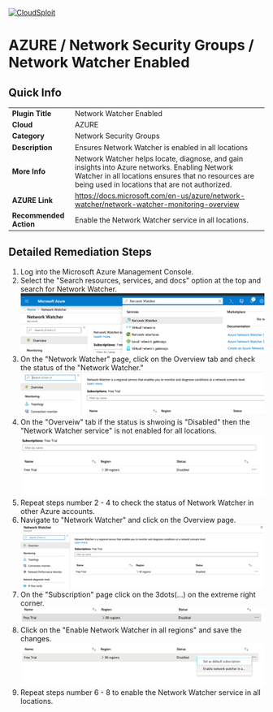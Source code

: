 [![CloudSploit](https://cloudsploit.com/img/logo-new-big-text-100.png "CloudSploit")](https://cloudsploit.com)

# AZURE / Network Security Groups / Network Watcher Enabled

## Quick Info

| | |
|-|-|
| **Plugin Title** | Network Watcher Enabled |
| **Cloud** | AZURE |
| **Category** | Network Security Groups |
| **Description** | Ensures Network Watcher is enabled in all locations |
| **More Info** | Network Watcher helps locate, diagnose, and gain insights into Azure networks. Enabling Network Watcher in all locations ensures that no resources are being used in locations that are not authorized. |
| **AZURE Link** | https://docs.microsoft.com/en-us/azure/network-watcher/network-watcher-monitoring-overview |
| **Recommended Action** | Enable the Network Watcher service in all locations. |

## Detailed Remediation Steps

1. Log into the Microsoft Azure Management Console.
2. Select the "Search resources, services, and docs" option at the top and search for Network Watcher. </br> <img src="/resources/azure/networksecuritygroups/network-watcher-enabled/step2.png"/>
3. On the "Network Watcher" page, click on the Overview tab and check the status of the "Network Watcher."</br> <img src="/resources/azure/networksecuritygroups/network-watcher-enabled/step3.png"/>
4. On the "Overveiw" tab if the status is shwoing is "Disabled" then the "Network Watcher service" is not enabled for all locations. </br> <img src="/resources/azure/networksecuritygroups/network-watcher-enabled/step4.png"/>
5. Repeat steps number 2 - 4 to check the status of Network Watcher in other Azure accounts.</br> 
6. Navigate to "Network Watcher" and click on the Overview page. </br> <img src="/resources/azure/networksecuritygroups/network-watcher-enabled/step6.png"/>
7. On the "Subscription" page click on the 3dots(...) on the extreme right corner.</br> <img src="/resources/azure/networksecuritygroups/network-watcher-enabled/step7.png"/>
8. Click on the "Enable Network Watcher in all regions" and save the changes.</br> <img src="/resources/azure/networksecuritygroups/network-watcher-enabled/step8.png"/>
9. Repeat steps number 6 - 8 to enable the Network Watcher service in all locations.</br>

